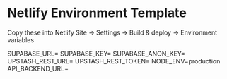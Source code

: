 # Netlify Environment Template

Copy these into Netlify Site → Settings → Build & deploy → Environment variables

SUPABASE_URL=
SUPABASE_KEY=
SUPABASE_ANON_KEY=
UPSTASH_REST_URL=
UPSTASH_REST_TOKEN=
NODE_ENV=production
API_BACKEND_URL=
